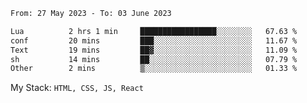 <!--START_SECTION:waka-->

```txt
From: 27 May 2023 - To: 03 June 2023

Lua          2 hrs 1 min     █████████████████░░░░░░░░   67.63 %
conf         20 mins         ███░░░░░░░░░░░░░░░░░░░░░░   11.67 %
Text         19 mins         ██▓░░░░░░░░░░░░░░░░░░░░░░   11.09 %
sh           14 mins         ██░░░░░░░░░░░░░░░░░░░░░░░   07.79 %
Other        2 mins          ▒░░░░░░░░░░░░░░░░░░░░░░░░   01.33 %
```

<!--END_SECTION:waka-->
My Stack: `HTML, CSS, JS, React`
